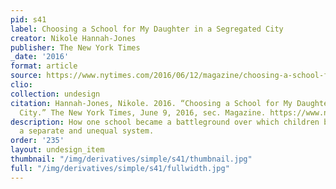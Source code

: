 ```yaml
---
pid: s41
label: Choosing a School for My Daughter in a Segregated City
creator: Nikole Hannah-Jones
publisher: The New York Times
_date: '2016'
format: article
source: https://www.nytimes.com/2016/06/12/magazine/choosing-a-school-for-my-daughter-in-a-segregated-city.html
clio:
collection: undesign
citation: Hannah-Jones, Nikole. 2016. “Choosing a School for My Daughter in a Segregated
  City.” The New York Times, June 9, 2016, sec. Magazine. https://www.nytimes.com/2016/06/12/magazine/choosing-a-school-for-my-daughter-in-a-segregated-city.html.
description: How one school became a battleground over which children benefit from
  a separate and unequal system.
order: '235'
layout: undesign_item
thumbnail: "/img/derivatives/simple/s41/thumbnail.jpg"
full: "/img/derivatives/simple/s41/fullwidth.jpg"
---
```

